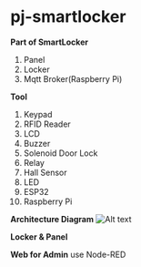 # pj-smartlocker
**Part of SmartLocker**
1. Panel
2. Locker
3. Mqtt Broker(Raspberry Pi)

**Tool**
1. Keypad
2. RFID Reader
3. LCD
4. Buzzer
5. Solenoid Door Lock
6. Relay
7. Hall Sensor
8. LED
9. ESP32
10. Raspberry Pi

**Architecture Diagram**
![Alt text](https://drive.google.com/uc?export=view&id=1U662se_A68ZSip8u1zwJz6i9zSoaAYSD)


**Locker & Panel**

**Web for Admin**
use Node-RED





